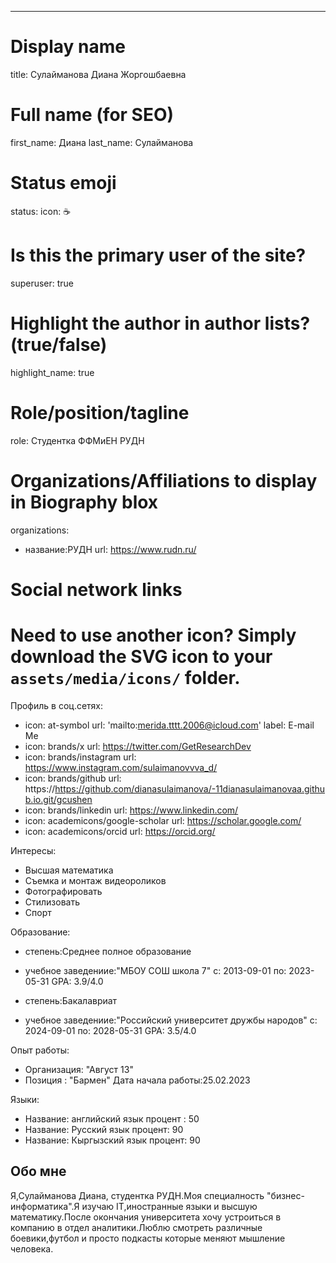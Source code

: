 ---
# Display name
title: Сулайманова Диана Жоргошбаевна

# Full name (for SEO)
first_name: Диана
last_name: Сулайманова

# Status emoji
status:
  icon: ☕️

# Is this the primary user of the site?
superuser: true

# Highlight the author in author lists? (true/false)
highlight_name: true

# Role/position/tagline
role: Студентка ФФМиЕН РУДН

# Organizations/Affiliations to display in Biography blox
organizations:
  - название:РУДН
    url: https://www.rudn.ru/

# Social network links
# Need to use another icon? Simply download the SVG icon to your `assets/media/icons/` folder.
Профиль в соц.сетях:
  - icon: at-symbol
    url: 'mailto:merida.tttt.2006@icloud.com'
    label: E-mail Me
  - icon: brands/x
    url: https://twitter.com/GetResearchDev
  - icon: brands/instagram
    url: https://www.instagram.com/sulaimanovvva_d/
  - icon: brands/github
    url: https://https://github.com/dianasulaimanova/-11dianasulaimanovaa.github.io.git/gcushen
  - icon: brands/linkedin
    url: https://www.linkedin.com/
  - icon: academicons/google-scholar
    url: https://scholar.google.com/
  - icon: academicons/orcid
    url: https://orcid.org/

Интересы:
  - Высшая математика
  - Съемка и монтаж видеороликов
  - Фотографировать
  - Стилизовать
  - Спорт

Образование:
  - степень:Среднее полное образование
  - учебное заведениие:"МБОУ СОШ школа 7"
    c: 2013-09-01
    по: 2023-05-31
    GPA: 3.9/4.0

  - степень:Бакалавриат
  - учебное заведениие:"Российский университет дружбы народов"
    c: 2024-09-01
    по: 2028-05-31
    GPA: 3.5/4.0

Опыт работы:
- Организация: "Август 13"
- Позиция : "Бармен"
  Дата начала работы:25.02.2023

Языки:
  - Название: английский язык
    процент : 50
  - Название: Русский язык
    процент: 90
  - Название: Кыргызский язык
    процент: 90


## Обо мне

Я,Сулайманова Диана, студентка РУДН.Моя специалность "бизнес-информатика".Я изучаю IT,иностранные языки и высшую математику.После окончания университета хочу устроиться в компанию в отдел аналитики.Люблю смотреть различные боевики,футбол и просто подкасты которые меняют мышление человека.
